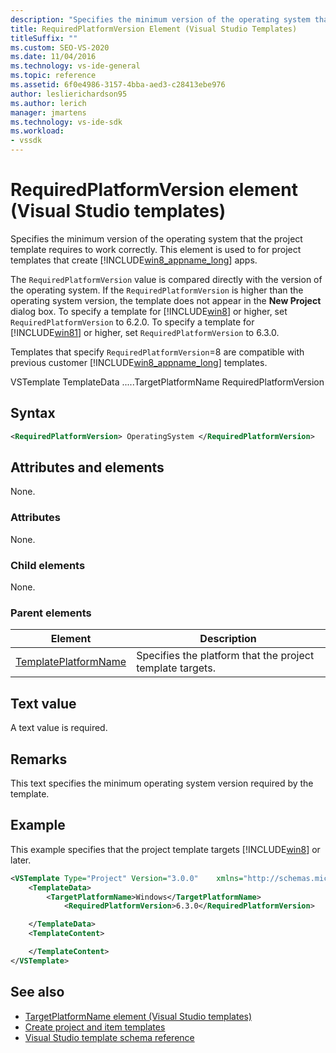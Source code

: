 ```yaml
---
description: "Specifies the minimum version of the operating system that the project template requires to work correctly."
title: RequiredPlatformVersion Element (Visual Studio Templates)
titleSuffix: ""
ms.custom: SEO-VS-2020
ms.date: 11/04/2016
ms.technology: vs-ide-general
ms.topic: reference
ms.assetid: 6f0e4986-3157-4bba-aed3-c28413ebe976
author: leslierichardson95
ms.author: lerich
manager: jmartens
ms.technology: vs-ide-sdk
ms.workload:
- vssdk
---
```

# RequiredPlatformVersion element (Visual Studio templates)

Specifies the minimum version of the operating system that the project template requires to work correctly. This element is used to for project templates that create [!INCLUDE[win8_appname_long](../debugger/includes/win8_appname_long_md.md)] apps.

 The `RequiredPlatformVersion` value is compared directly with the version of the operating system. If the `RequiredPlatformVersion` is higher than the operating system version, the template does not appear in the **New Project** dialog box. To specify a template for [!INCLUDE[win8](../debugger/includes/win8_md.md)] or higher, set `RequiredPlatformVersion` to 6.2.0. To specify a template for [!INCLUDE[win81](../debugger/includes/win81_md.md)] or higher, set `RequiredPlatformVersion` to 6.3.0.

 Templates that specify `RequiredPlatformVersion`=8 are compatible with previous customer [!INCLUDE[win8_appname_long](../debugger/includes/win8_appname_long_md.md)] templates.

 VSTemplate
TemplateData
.....TargetPlatformName
RequiredPlatformVersion

## Syntax

```xml
<RequiredPlatformVersion> OperatingSystem </RequiredPlatformVersion>
```

## Attributes and elements

 None.

### Attributes

 None.

### Child elements

 None.

### Parent elements

|Element|Description|
|-------------|-----------------|
|[TemplatePlatformName](../extensibility/templatedata-element-visual-studio-templates.md)|Specifies the platform that the project template targets.|

## Text value

 A text value is required.

## Remarks

 This text specifies the minimum operating system version required by the template.

## Example

 This example specifies that the project template targets [!INCLUDE[win8](../debugger/includes/win8_md.md)] or later.

```xml
<VSTemplate Type="Project" Version="3.0.0"    xmlns="http://schemas.microsoft.com/developer/vstemplate/2005">
    <TemplateData>
        <TargetPlatformName>Windows</TargetPlatformName>
            <RequiredPlatformVersion>6.3.0</RequiredPlatformVersion>

    </TemplateData>
    <TemplateContent>

    </TemplateContent>
</VSTemplate>
```

## See also

- [TargetPlatformName element (Visual Studio templates)](../extensibility/targetplatformname-element-visual-studio-templates.md)
- [Create project and item templates](../ide/creating-project-and-item-templates.md)
- [Visual Studio template schema reference](../extensibility/visual-studio-template-schema-reference.md)
